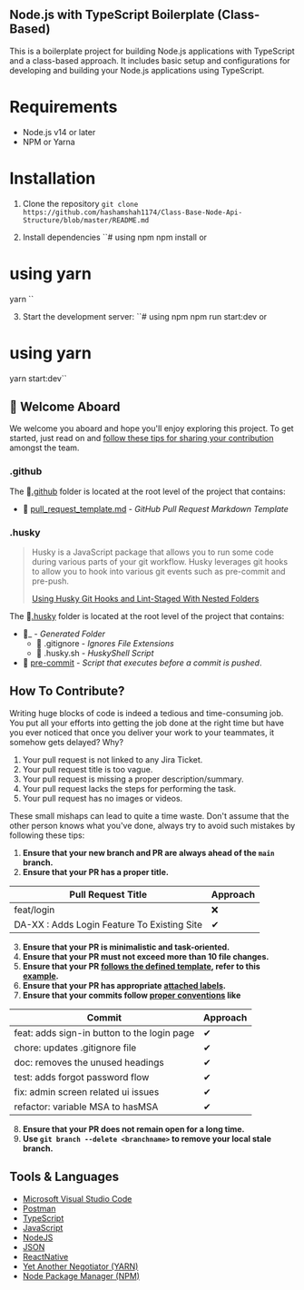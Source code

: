 ## Node.js with TypeScript Boilerplate (Class-Based)

This is a boilerplate project for building Node.js applications with TypeScript and a class-based approach. It includes basic setup and configurations for developing and building your Node.js applications using TypeScript.

# Requirements
- Node.js v14 or later
- NPM or Yarna

# Installation
1. Clone the repository
``git clone https://github.com/hashamshah1174/Class-Base-Node-Api-Structure/blob/master/README.md``

2. Install dependencies
``# using npm
npm install 
or
# using yarn
yarn ``

3. Start the development server:
``# using npm
npm run start:dev 
or
# using yarn
yarn start:dev``






## 👋 Welcome Aboard

We welcome you aboard and hope you'll enjoy exploring this project. To get started, just read on and [follow these tips for sharing your contribution](#how-to-contribute) amongst the team.

### .github

The 📁[.github](/.github) folder is located at the root level of the project that contains:

- 📜 [pull_request_template.md](/.github/pull_request_template.md) - _GitHub Pull Request Markdown Template_

### .husky

> Husky is a JavaScript package that allows you to run some code during various parts of your git workflow. Husky leverages git hooks to allow you to hook into various git events such as pre-commit and pre-push.
>
> [Using Husky Git Hooks and Lint-Staged With Nested Folders](https://scottsauber.com/2021/06/01/using-husky-git-hooks-and-lint-staged-with-nested-folders/)

The 📁[.husky](/.husky) folder is located at the root level of the project that contains:

- 📁\_ - _Generated Folder_
  - 📜 .gitignore - _Ignores File Extensions_
  - 📜 .husky.sh - _HuskyShell Script_
- 📜 [pre-commit](/.husky/pre-commit) - _Script that executes before a commit is pushed_.

## How To Contribute?

Writing huge blocks of code is indeed a tedious and time-consuming job. You put all your efforts into getting the job done at the right time but have you ever noticed that once you deliver your work to your teammates, it somehow gets delayed? Why?

1. Your pull request is not linked to any Jira Ticket.
2. Your pull request title is too vague.
3. Your pull request is missing a proper description/summary.
4. Your pull request lacks the steps for performing the task.
5. Your pull request has no images or videos.

These small mishaps can lead to quite a time waste. Don't assume that the other person knows what you've done, always try to avoid such mistakes by following these tips:

1. **Ensure that your new branch and PR are always ahead of the `main` branch.**
2. **Ensure that your PR has a proper title.**

| **Pull Request Title**                      | **Approach** |
| ------------------------------------------- | ------------ |
| feat/login                                  | ❌           |
| DA-XX : Adds Login Feature To Existing Site | ✔            |

3. **Ensure that your PR is minimalistic and task-oriented.**
4. **Ensure that your PR must not exceed more than 10 file changes.**
5. **Ensure that your PR [follows the defined template](/.github/pull_request_template.md), refer to this [example](https://github.com/Fullstop-pk/Dade-Auctions/pull/117).**
6. **Ensure that your PR has appropriate [attached labels](https://github.com/Fullstop-pk/Dade-Auctions/labels).**
7. **Ensure that your commits follow [proper conventions](https://gist.github.com/qoomon/5dfcdf8eec66a051ecd85625518cfd13) like**

| **Commit**                                  | **Approach** |
| ------------------------------------------- | ------------ |
| feat: adds sign-in button to the login page | ✔            |
| chore: updates .gitignore file              | ✔            |
| doc: removes the unused headings            | ✔            |
| test: adds forgot password flow             | ✔            |
| fix: admin screen related ui issues         | ✔            |
| refactor: variable MSA to hasMSA            | ✔            |

8. **Ensure that your PR does not remain open for a long time.**
9. **Use `git branch --delete <branchname>` to remove your local stale branch.**

## Tools & Languages

- [Microsoft Visual Studio Code](https://code.visualstudio.com/download)
- [Postman](https://www.postman.com/downloads/)
- [TypeScript](https://code.visualstudio.com/docs/languages/typescript)
- [JavaScript](https://www.javascript.com/)
- [NodeJS](https://nodejs.org/en/download/)
- [JSON](https://www.json.org/)
- [ReactNative](https://reactnative.dev/)
- [Yet Another Negotiator (YARN)](https://yarnpkg.com/)
- [Node Package Manager (NPM)](https://docs.npmjs.com/downloading-and-installing-node-js-and-npm/)
